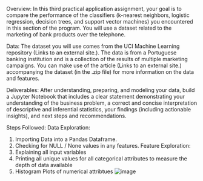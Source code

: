 Overview:
In this third practical application assignment, your goal is to compare the performance of the classifiers (k-nearest neighbors, logistic regression, decision trees, and support vector machines) you encountered in this section of the program. You will use a dataset related to the marketing of bank products over the telephone.

Data:
The dataset you will use comes from the UCI Machine Learning repository (Links to an external site.). The data is from a Portuguese banking institution and is a collection of the results of multiple marketing campaigns. You can make use of the article (Links to an external site.) accompanying the dataset (in the .zip file) for more information on the data and features.

Deliverables:
After understanding, preparing, and modeling your data, build a Jupyter Notebook that includes a clear statement demonstrating your understanding of the business problem, a correct and concise interpretation of descriptive and inferential statistics, your findings (including actionable insights), and next steps and recommendations.


Steps Followed: 
Data Exploration:
  1. Importing Data into a Pandas Dataframe.
  2. Checking for NULL / None values in any features.
Feature Exploration:
  1. Explaining all input variables
  2. Printing all unique values for all categorical attributes to measure the depth of data available
  3. Histogram Plots of numerical attribtues
  ![image](https://user-images.githubusercontent.com/12669848/187339859-05e20d79-6dac-4f09-b65e-05008d30d1ce.png)


